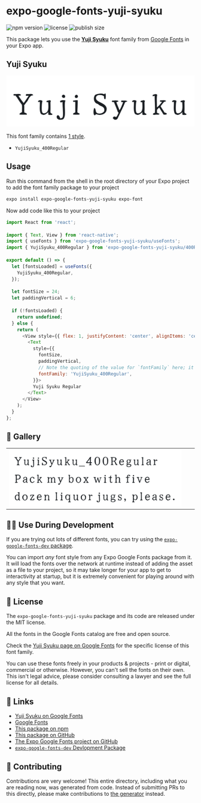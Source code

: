 # expo-google-fonts-yuji-syuku

![npm version](https://flat.badgen.net/npm/v/expo-google-fonts-yuji-syuku)
![license](https://flat.badgen.net/github/license/expo/google-fonts)
![publish size](https://flat.badgen.net/packagephobia/install/expo-google-fonts-yuji-syuku)

This package lets you use the [**Yuji Syuku**](https://fonts.google.com/specimen/Yuji+Syuku) font family from [Google Fonts](https://fonts.google.com/) in your Expo app.

## Yuji Syuku

![Yuji Syuku](./font-family.png)

This font family contains [1 style](#-gallery).

- `YujiSyuku_400Regular`

## Usage

Run this command from the shell in the root directory of your Expo project to add the font family package to your project
```sh
expo install expo-google-fonts-yuji-syuku expo-font
```

Now add code like this to your project
```js
import React from 'react';

import { Text, View } from 'react-native';
import { useFonts } from 'expo-google-fonts-yuji-syuku/useFonts';
import { YujiSyuku_400Regular } from 'expo-google-fonts-yuji-syuku/400Regular';

export default () => {
  let [fontsLoaded] = useFonts({
    YujiSyuku_400Regular,
  });

  let fontSize = 24;
  let paddingVertical = 6;

  if (!fontsLoaded) {
    return undefined;
  } else {
    return (
      <View style={{ flex: 1, justifyContent: 'center', alignItems: 'center' }}>
        <Text
          style={{
            fontSize,
            paddingVertical,
            // Note the quoting of the value for `fontFamily` here; it expects a string!
            fontFamily: 'YujiSyuku_400Regular',
          }}>
          Yuji Syuku Regular
        </Text>
      </View>
    );
  }
};

```

## 🔡 Gallery


||||
|-|-|-|
|![YujiSyuku_400Regular](.//400Regular/YujiSyuku_400Regular.ttf.png)||||


## 👩‍💻 Use During Development

If you are trying out lots of different fonts, you can try using the [`expo-google-fonts-dev` package](https://github.com/freeboub/google-fonts/tree/master/font-packages/dev#readme).

You can import *any* font style from any Expo Google Fonts package from it. It will load the fonts
over the network at runtime instead of adding the asset as a file to your project, so it may take longer
for your app to get to interactivity at startup, but it is extremely convenient
for playing around with any style that you want.

## 📖 License

The `expo-google-fonts-yuji-syuku` package and its code are released under the MIT license.

All the fonts in the Google Fonts catalog are free and open source.

Check the [Yuji Syuku page on Google Fonts](https://fonts.google.com/specimen/Yuji+Syuku) for the specific license of this font family.

You can use these fonts freely in your products & projects - print or digital, commercial or otherwise. However, you can't sell the fonts on their own. This isn't legal advice, please consider consulting a lawyer and see the full license for all details.

## 🔗 Links

- [Yuji Syuku on Google Fonts](https://fonts.google.com/specimen/Yuji+Syuku)
- [Google Fonts](https://fonts.google.com/)
- [This package on npm](https://www.npmjs.com/package/expo-google-fonts-yuji-syuku)
- [This package on GitHub](https://github.com/freeboub/google-fonts/tree/master/font-packages/yuji-syuku)
- [The Expo Google Fonts project on GitHub](https://github.com/freeboub/google-fonts)
- [`expo-google-fonts-dev` Devlopment Package](https://github.com/freeboub/google-fonts/tree/master/font-packages/dev)

## 🤝 Contributing

Contributions are very welcome! This entire directory, including what you are reading now, was generated from code. Instead of submitting PRs to this directly, please make contributions to [the generator](https://github.com/freeboub/google-fonts/tree/master/packages/generator) instead.
